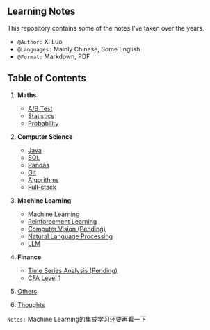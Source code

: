 ## Learning Notes
This repository contains some of the notes I've taken over the years.
- `@Author:` Xi Luo
- `@Languages:` Mainly Chinese, Some English
- `@Format:` Markdown, PDF

## Table of Contents
1) **Maths**
    - [A/B Test](Notes/AB%20Test.md)
    - [Statistics](Notes/Statistics.md)
    - [Probability](Notes/Probability.md)
2) **Computer Science**
    - [Java](Notes/Java.md)
    - [SQL](Notes/SQL.md)
    - [Pandas](Notes/Pandas.md)
    - [Git](Notes/git.md)
    - [Algorithms](Notes/Algorithms.md)
    - [Full-stack](Notes/Full-stack.md)
3) **Machine Learning**
    - [Machine Learning](Notes/Machine%20Learning.md)
    - [Reinforcement Learning](Notes/Reinforcement%20Learning.md)
    - [Computer Vision (Pending)](Notes/CV.md)
    - [Natural Language Processing](Notes/NLP.md)
    - [LLM](Notes/LLM.md)
4) **Finance**
    - [Time Series Analysis (Pending)](/Notes/Time%20Series%20Analysis.md)
    - [CFA Level 1](./CFA%20Level%201/)

5) [Others](./Notes/Others.md)
6) [Thoughts](./Notes/Thoughts.md)

`Notes:` Machine Learning的集成学习还要再看一下